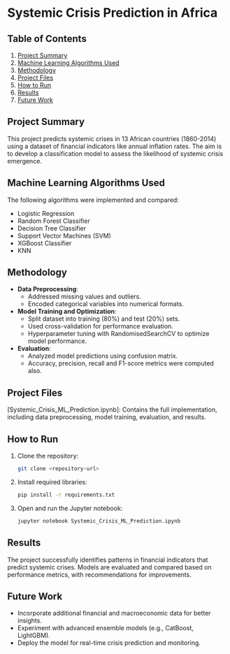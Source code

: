 # Systemic Crisis Prediction in Africa

## Table of Contents

1. [Project Summary](#Project-Summary)
2. [Machine Learning Algorithms Used](#Machine-Learning-Algorithms-Used)
3. [Methodology](#Methodology)
4. [Project Files](#Project-Files)
5. [How to Run](#How-to-Run)
6. [Results](#Results)
7. [Future Work](#Future-Work)

## Project Summary

This project predicts systemic crises in 13 African countries (1860-2014) using a dataset of financial indicators like annual inflation rates. The aim is to develop a classification model to assess the likelihood of systemic crisis emergence.

## Machine Learning Algorithms Used

The following algorithms were implemented and compared:

- Logistic Regression
- Random Forest Classifier
- Decision Tree Classifier
- Support Vector Machines (SVM)
- XGBoost Classifier
- KNN

## Methodology

- **Data Preprocessing**:
  - Addressed missing values and outliers.
  - Encoded categorical variables into numerical formats.
- **Model Training and Optimization**:
  - Split dataset into training (80%) and test (20%) sets.
  - Used cross-validation for performance evaluation.
  - Hyperparameter tuning with RandomisedSearchCV to optimize model performance.
- **Evaluation**:
  - Analyzed model predictions using confusion matrix.
  - Accuracy, precision, recall and F1-score metrics were computed also.

## Project Files

[Systemic_Crisis_ML_Prediction.ipynb]: Contains the full implementation, including data preprocessing, model training, evaluation, and results.

## How to Run

1. Clone the repository:
   ```bash
   git clone <repository-url>
   ```
2. Install required libraries:
   ```bash
   pip install -r requirements.txt
   ```
3. Open and run the Jupyter notebook:
   ```bash
   jupyter notebook Systemic_Crisis_ML_Prediction.ipynb
   ```

## Results

The project successfully identifies patterns in financial indicators that predict systemic crises. Models are evaluated and compared based on performance metrics, with recommendations for improvements.

## Future Work

- Incorporate additional financial and macroeconomic data for better insights.
- Experiment with advanced ensemble models (e.g., CatBoost, LightGBM).
- Deploy the model for real-time crisis prediction and monitoring.
